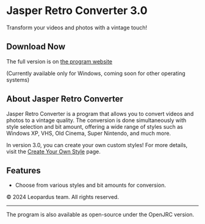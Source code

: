 # Jasper Retro Converter 3.0

Transform your videos and photos with a vintage touch!

## Download Now
The full version is on [the program website]((https://jasper.rf.gd/façaoseu))

(Currently available only for Windows, coming soon for other operating systems)

## About Jasper Retro Converter

Jasper Retro Converter is a program that allows you to convert videos and photos to a vintage quality. The conversion is done simultaneously with style selection and bit amount, offering a wide range of styles such as Windows XP, VHS, Old Cinema, Super Nintendo, and much more.

In version 3.0, you can create your own custom styles! For more details, visit the [Create Your Own Style](https://jasper.rf.gd/façaoseu) page.

## Features

- Choose from various styles and bit amounts for conversion.

© 2024 Leopardus team. All rights reserved.

---

The program is also available as open-source under the OpenJRC version.

